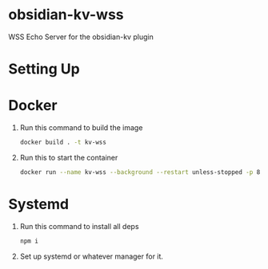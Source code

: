 # obsidian-kv-wss
WSS Echo Server for the obsidian-kv plugin

# Setting Up

# Docker
1. Run this command to build the image
   ```sh
   docker build . -t kv-wss
   ```
2. Run this to start the container
   ```sh
   docker run --name kv-wss --background --restart unless-stopped -p 8080:8080 kv-wss
   ```

# Systemd
1. Run this command to install all deps
   ```sh
   npm i
   ```

2. Set up systemd or whatever manager for it.
   
